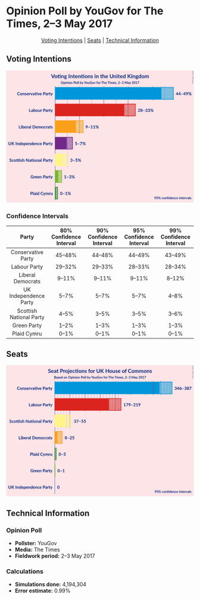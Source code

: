 # Opinion Poll by YouGov for The Times, 2–3 May 2017

<p align="center"><a href="#voting-intentions">Voting Intentions</a> | <a href="#seats">Seats</a> | <a href="#technical-information">Technical Information</a></p>

## Voting Intentions

![Graph with voting intentions not yet produced](2017-05-03-YouGov.png "Voting Intentions")

### Confidence Intervals

| Party | 80% Confidence Interval | 90% Confidence Interval | 95% Confidence Interval | 99% Confidence Interval |
|:-----:|:-----------------------:|:-----------------------:|:-----------------------:|:-----------------------:|
| Conservative Party | 45–48% |44–48% |44–49% |43–49% |
| Labour Party | 29–32% |29–33% |28–33% |28–34% |
| Liberal Democrats | 9–11% |9–11% |9–11% |8–12% |
| UK Independence Party | 5–7% |5–7% |5–7% |4–8% |
| Scottish National Party | 4–5% |3–5% |3–5% |3–6% |
| Green Party | 1–2% |1–3% |1–3% |1–3% |
| Plaid Cymru | 0–1% |0–1% |0–1% |0–1% |

## Seats

![Graph with seats not yet produced](2017-05-03-YouGov-seats.png "Seats")

## Technical Information

### Opinion Poll

+ **Pollster:** YouGov
+ **Media:** The Times
+ **Fieldwork period:** 2–3 May 2017

### Calculations

+ **Simulations done:** 4,194,304
+ **Error estimate:** 0.99%

